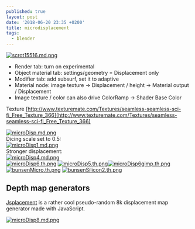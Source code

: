 ```yaml
---
published: true
layout: post
date: '2018-06-20 23:35 +0200'
title: microdisplacement
tags:
  - blender
---
```

[![scrot15516.md.png](https://cdn.scrot.moe/images/2018/06/20/scrot15516.md.png)](https://scrot.moe/image/9tzd0)

- Render tab: turn on experimental
- Object material tab: settings/geometry = Displacement only
- Modifier tab: add subsurf, set it to adaptive
- Material node: image texture -> Displacement / height -> Material output / Displacement
- Image texture / color can also drive ColorRamp -> Shader Base Color

Texture [http://www.texturemate.com/Textures/seamless-seamless-sci-fi_Free_Texture_366](http://www.texturemate.com/Textures/seamless-seamless-sci-fi_Free_Texture_366)

[![microDisp.md.png](https://cdn.scrot.moe/images/2018/06/20/microDisp.md.png)](https://scrot.moe/image/9tLaA)  
Dicing scale set to 0.5:  
[![microDisp1.md.png](https://cdn.scrot.moe/images/2018/06/21/microDisp1.md.png)](https://scrot.moe/image/9tMcL)  
Stronger displacement:  
[![microDisp4.md.png](https://cdn.scrot.moe/images/2018/06/21/microDisp4.md.png)](https://scrot.moe/image/9tIhp)  
[![microDisp6.th.png](https://cdn.scrot.moe/images/2018/06/21/microDisp6.th.png)](https://scrot.moe/image/9tmoW) [![microDisp5.th.png](https://cdn.scrot.moe/images/2018/06/21/microDisp5.th.png)](https://scrot.moe/image/9tcG3)[![microDisp6gimp.th.png](https://cdn.scrot.moe/images/2018/06/26/microDisp6gimp.th.png)](https://scrot.moe/image/9OzIL) [![bunsenMicro.th.png](https://cdn.scrot.moe/images/2018/06/26/bunsenMicro.th.png)](https://scrot.moe/image/9OK6A) [![bunsenSilicon2.th.png](https://cdn.scrot.moe/images/2018/06/26/bunsenSilicon2.th.png)](https://scrot.moe/image/9OG7b)

## Depth map generators

[Jsplacement](https://windmillart.net/?p=jsplacement) is a rather cool pseudo-random 8k displacement map generator made with JavaScript.

[![microDisp8.md.png](https://cdn.scrot.moe/images/2018/06/21/microDisp8.md.png)](https://scrot.moe/image/9tsWZ)
